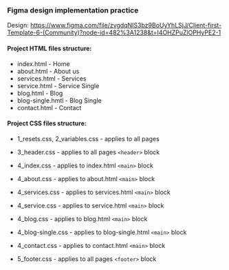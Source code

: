 ### Figma design implementation practice

Design: https://www.figma.com/file/zvgdqNIS3bz9BoUyYhLSjJ/Client-first-Template-6-(Community)?node-id=482%3A1238&t=I4OHZPuZlOPHyPE2-1

#### Project HTML files structure:

- index.html - Home
- about.html - About us
- services.html - Services
- service.html - Service Single
- blog.html - Blog
- blog-single.hmtl - Blog Single
- contact.html - Contact

#### Project CSS files structure:

- 1_resets.css, 2_variables.css - applies to all pages
- 3_header.css - applies to all pages `<header>` block

- 4_index.css - applies to index.html `<main>` block
- 4_about.css - applies to about.html `<main>` block
- 4_services.css - applies to services.html `<main>` block
- 4_service.css - applies to service.html `<main>` block
- 4_blog.css - applies to blog.html `<main>` block
- 4_blog-single.css - applies to blog-single.html `<main>` block
- 4_contact.css - applies to contact.html `<main>` block

- 5_footer.css - applies to all pages `<footer>` block
